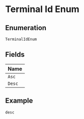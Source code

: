 
# Terminal Id Enum

## Enumeration

`TerminalIdEnum`

## Fields

| Name |
|  --- |
| `Asc` |
| `Desc` |

## Example

```
desc
```

